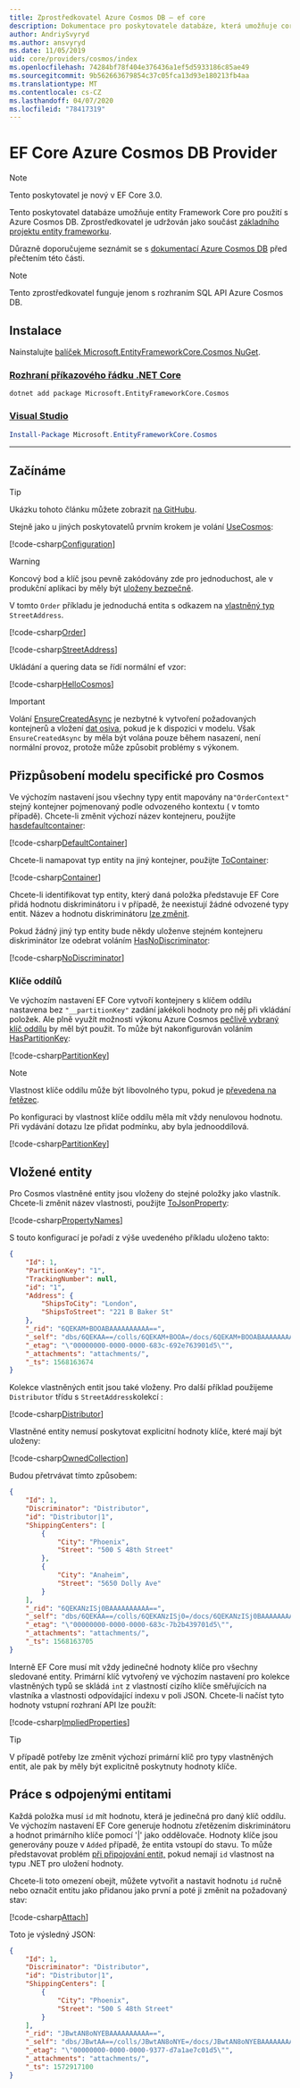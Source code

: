 ```yaml
---
title: Zprostředkovatel Azure Cosmos DB – ef core
description: Dokumentace pro poskytovatele databáze, která umožňuje core entity frameworku, který se má používat s rozhraním SQL API Azure Cosmos DB
author: AndriySvyryd
ms.author: ansvyryd
ms.date: 11/05/2019
uid: core/providers/cosmos/index
ms.openlocfilehash: 74284bf78f404e376436a1ef5d5933186c85ae49
ms.sourcegitcommit: 9b562663679854c37c05fca13d93e180213fb4aa
ms.translationtype: MT
ms.contentlocale: cs-CZ
ms.lasthandoff: 04/07/2020
ms.locfileid: "78417319"
---
```

# <a name="ef-core-azure-cosmos-db-provider"></a>EF Core Azure Cosmos DB Provider

> [!NOTE]
> Tento poskytovatel je nový v EF Core 3.0.

Tento poskytovatel databáze umožňuje entity Framework Core pro použití s Azure Cosmos DB. Zprostředkovatel je udržován jako součást [základního projektu entity frameworku](https://github.com/aspnet/EntityFrameworkCore).

Důrazně doporučujeme seznámit se s [dokumentací Azure Cosmos DB](/azure/cosmos-db/introduction) před přečtením této části.

> [!NOTE]
> Tento zprostředkovatel funguje jenom s rozhraním SQL API Azure Cosmos DB.

## <a name="install"></a>Instalace

Nainstalujte [balíček Microsoft.EntityFrameworkCore.Cosmos NuGet](https://www.nuget.org/packages/Microsoft.EntityFrameworkCore.Cosmos/).

### <a name="net-core-cli"></a>[Rozhraní příkazového řádku .NET Core](#tab/dotnet-core-cli)

```dotnetcli
dotnet add package Microsoft.EntityFrameworkCore.Cosmos
```

### <a name="visual-studio"></a>[Visual Studio](#tab/vs)

``` powershell
Install-Package Microsoft.EntityFrameworkCore.Cosmos
```

***

## <a name="get-started"></a>Začínáme

> [!TIP]  
> Ukázku tohoto článku můžete zobrazit [na GitHubu](https://github.com/dotnet/EntityFramework.Docs/tree/master/samples/core/Cosmos).

Stejně jako u jiných poskytovatelů prvním krokem je volání [UseCosmos](/dotnet/api/Microsoft.EntityFrameworkCore.CosmosDbContextOptionsExtensions.UseCosmos):

[!code-csharp[Configuration](../../../../samples/core/Cosmos/ModelBuilding/OrderContext.cs?name=Configuration)]

> [!WARNING]
> Koncový bod a klíč jsou pevně zakódovány zde pro jednoduchost, ale v produkční aplikaci by měly být [uloženy bezpečně](/aspnet/core/security/app-secrets#secret-manager).

V tomto `Order` příkladu je jednoduchá entita s odkazem na [vlastněný typ](../../modeling/owned-entities.md) `StreetAddress`.

[!code-csharp[Order](../../../../samples/core/Cosmos/ModelBuilding/Order.cs?name=Order)]

[!code-csharp[StreetAddress](../../../../samples/core/Cosmos/ModelBuilding/StreetAddress.cs?name=StreetAddress)]

Ukládání a quering data se řídí normální ef vzor:

[!code-csharp[HelloCosmos](../../../../samples/core/Cosmos/ModelBuilding/Sample.cs?name=HelloCosmos)]

> [!IMPORTANT]
> Volání [EnsureCreatedAsync](/dotnet/api/Microsoft.EntityFrameworkCore.Storage.IDatabaseCreator.EnsureCreatedAsync) je nezbytné k vytvoření požadovaných kontejnerů a vložení [dat osiva,](../../modeling/data-seeding.md) pokud je k dispozici v modelu. Však `EnsureCreatedAsync` by měla být volána pouze během nasazení, není normální provoz, protože může způsobit problémy s výkonem.

## <a name="cosmos-specific-model-customization"></a>Přizpůsobení modelu specifické pro Cosmos

Ve výchozím nastavení jsou všechny typy entit mapovány na`"OrderContext"` stejný kontejner pojmenovaný podle odvozeného kontextu ( v tomto případě). Chcete-li změnit výchozí název kontejneru, použijte [hasdefaultcontainer](/dotnet/api/Microsoft.EntityFrameworkCore.CosmosModelBuilderExtensions.HasDefaultContainer):

[!code-csharp[DefaultContainer](../../../../samples/core/Cosmos/ModelBuilding/OrderContext.cs?name=DefaultContainer)]

Chcete-li namapovat typ entity na jiný kontejner, použijte [ToContainer](/dotnet/api/Microsoft.EntityFrameworkCore.CosmosEntityTypeBuilderExtensions.ToContainer):

[!code-csharp[Container](../../../../samples/core/Cosmos/ModelBuilding/OrderContext.cs?name=Container)]

Chcete-li identifikovat typ entity, který daná položka představuje EF Core přidá hodnotu diskriminátoru i v případě, že neexistují žádné odvozené typy entit. Název a hodnotu diskriminátoru [lze změnit](../../modeling/inheritance.md).

Pokud žádný jiný typ entity bude někdy uloženve stejném kontejneru diskriminátor lze odebrat voláním [HasNoDiscriminator](/dotnet/api/Microsoft.EntityFrameworkCore.Metadata.Builders.EntityTypeBuilder.HasNoDiscriminator):

[!code-csharp[NoDiscriminator](../../../../samples/core/Cosmos/ModelBuilding/OrderContext.cs?name=NoDiscriminator)]

### <a name="partition-keys"></a>Klíče oddílů

Ve výchozím nastavení EF Core vytvoří kontejnery s klíčem oddílu nastavena bez `"__partitionKey"` zadání jakékoli hodnoty pro něj při vkládání položek. Ale plně využít možnosti výkonu Azure Cosmos [pečlivě vybraný klíč oddílu](/azure/cosmos-db/partition-data) by měl být použit. To může být nakonfigurován voláním [HasPartitionKey](/dotnet/api/Microsoft.EntityFrameworkCore.CosmosEntityTypeBuilderExtensions.HasPartitionKey):

[!code-csharp[PartitionKey](../../../../samples/core/Cosmos/ModelBuilding/OrderContext.cs?name=PartitionKey)]

> [!NOTE]
>Vlastnost klíče oddílu může být libovolného typu, pokud je [převedena na řetězec](xref:core/modeling/value-conversions).

Po konfiguraci by vlastnost klíče oddílu měla mít vždy nenulovou hodnotu. Při vydávání dotazu lze přidat podmínku, aby byla jednooddílová.

[!code-csharp[PartitionKey](../../../../samples/core/Cosmos/ModelBuilding/Sample.cs?name=PartitionKey)]

## <a name="embedded-entities"></a>Vložené entity

Pro Cosmos vlastněné entity jsou vloženy do stejné položky jako vlastník. Chcete-li změnit název vlastnosti, použijte [ToJsonProperty](/dotnet/api/Microsoft.EntityFrameworkCore.CosmosEntityTypeBuilderExtensions.ToJsonProperty):

[!code-csharp[PropertyNames](../../../../samples/core/Cosmos/ModelBuilding/OrderContext.cs?name=PropertyNames)]

S touto konfigurací je pořadí z výše uvedeného příkladu uloženo takto:

``` json
{
    "Id": 1,
    "PartitionKey": "1",
    "TrackingNumber": null,
    "id": "1",
    "Address": {
        "ShipsToCity": "London",
        "ShipsToStreet": "221 B Baker St"
    },
    "_rid": "6QEKAM+BOOABAAAAAAAAAA==",
    "_self": "dbs/6QEKAA==/colls/6QEKAM+BOOA=/docs/6QEKAM+BOOABAAAAAAAAAA==/",
    "_etag": "\"00000000-0000-0000-683c-692e763901d5\"",
    "_attachments": "attachments/",
    "_ts": 1568163674
}
```

Kolekce vlastněných entit jsou také vloženy. Pro další příklad použijeme `Distributor` třídu s `StreetAddress`kolekcí :

[!code-csharp[Distributor](../../../../samples/core/Cosmos/ModelBuilding/Distributor.cs?name=Distributor)]

Vlastněné entity nemusí poskytovat explicitní hodnoty klíče, které mají být uloženy:

[!code-csharp[OwnedCollection](../../../../samples/core/Cosmos/ModelBuilding/Sample.cs?name=OwnedCollection)]

Budou přetrvávat tímto způsobem:

``` json
{
    "Id": 1,
    "Discriminator": "Distributor",
    "id": "Distributor|1",
    "ShippingCenters": [
        {
            "City": "Phoenix",
            "Street": "500 S 48th Street"
        },
        {
            "City": "Anaheim",
            "Street": "5650 Dolly Ave"
        }
    ],
    "_rid": "6QEKANzISj0BAAAAAAAAAA==",
    "_self": "dbs/6QEKAA==/colls/6QEKANzISj0=/docs/6QEKANzISj0BAAAAAAAAAA==/",
    "_etag": "\"00000000-0000-0000-683c-7b2b439701d5\"",
    "_attachments": "attachments/",
    "_ts": 1568163705
}
```

Interně EF Core musí mít vždy jedinečné hodnoty klíče pro všechny sledované entity. Primární klíč vytvořený ve výchozím nastavení pro kolekce vlastněných typů se skládá `int` z vlastností cizího klíče směřujících na vlastníka a vlastnosti odpovídající indexu v poli JSON. Chcete-li načíst tyto hodnoty vstupní rozhraní API lze použít:

[!code-csharp[ImpliedProperties](../../../../samples/core/Cosmos/ModelBuilding/Sample.cs?name=ImpliedProperties)]

> [!TIP]
> V případě potřeby lze změnit výchozí primární klíč pro typy vlastněných entit, ale pak by měly být explicitně poskytnuty hodnoty klíče.

## <a name="working-with-disconnected-entities"></a>Práce s odpojenými entitami

Každá položka musí `id` mít hodnotu, která je jedinečná pro daný klíč oddílu. Ve výchozím nastavení EF Core generuje hodnotu zřetězením diskriminátoru a hodnot primárního klíče pomocí '|' jako oddělovače. Hodnoty klíče jsou generovány pouze v `Added` případě, že entita vstoupí do stavu. To může představovat problém [při připojování entit,](../../saving/disconnected-entities.md) pokud nemají `id` vlastnost na typu .NET pro uložení hodnoty.

Chcete-li toto omezení obejít, můžete vytvořit a nastavit hodnotu `id` ručně nebo označit entitu jako přidanou jako první a poté ji změnit na požadovaný stav:

[!code-csharp[Attach](../../../../samples/core/Cosmos/ModelBuilding/Sample.cs?highlight=4&name=Attach)]

Toto je výsledný JSON:

``` json
{
    "Id": 1,
    "Discriminator": "Distributor",
    "id": "Distributor|1",
    "ShippingCenters": [
        {
            "City": "Phoenix",
            "Street": "500 S 48th Street"
        }
    ],
    "_rid": "JBwtAN8oNYEBAAAAAAAAAA==",
    "_self": "dbs/JBwtAA==/colls/JBwtAN8oNYE=/docs/JBwtAN8oNYEBAAAAAAAAAA==/",
    "_etag": "\"00000000-0000-0000-9377-d7a1ae7c01d5\"",
    "_attachments": "attachments/",
    "_ts": 1572917100
}
```
